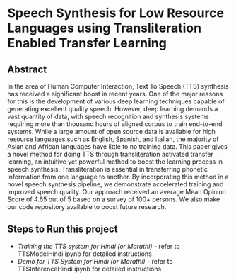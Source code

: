 # Speech Synthesis for Low Resource Languages using Transliteration Enabled Transfer Learning

## Abstract 

In the area of Human Computer Interaction, Text To Speech (TTS) synthesis has received a significant boost in recent years. One of the major reasons for this is the development of various deep learning techniques capable of generating excellent quality speech.  However, deep learning demands a vast quantity of data, with speech recognition and synthesis systems requiring more than thousand hours of aligned corpus to train end-to-end systems. While a large amount of open source data is available for high resource languages such as English, Spanish, and Italian, the majority of Asian and African languages have little to no training data. This paper gives a novel method for doing TTS through transliteration activated transfer learning, an intuitive yet powerful method to boost the learning process in speech synthesis. Transliteration is essential in transferring phonetic information from one language to another. By incorporating this method in a novel speech synthesis pipeline, we demonstrate accelerated training and improved speech quality. Our approach received an average Mean Opinion Score of 4.65 out of 5 based on a survey of 100+ persons. We also make our code repository available to boost future research.

## Steps to Run this project 

 * _Training the TTS system for Hindi (or Marathi)_ - refer to TTSModelHindi.ipynb for detailed instructions 
 * _Demo for TTS System for Hindi (or Marathi)_ - refer to TTSInferenceHindi.ipynb for detailed instructions

